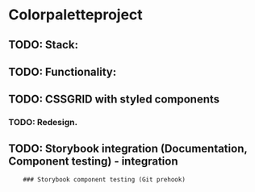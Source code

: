 # Colorpaletteproject



## TODO: Stack:





## TODO:  Functionality:




## TODO:  CSSGRID with styled components 



### TODO: Redesign.


               
## TODO: Storybook integration (Documentation, Component testing) - integration

        ### Storybook component testing (Git prehook)
     
